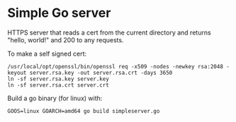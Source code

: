 # Simple Go server

HTTPS server that reads a cert from the current directory and returns "hello, world!" and 200 to any requests.

To make a self signed cert:

```
/usr/local/opt/openssl/bin/openssl req -x509 -nodes -newkey rsa:2048 -keyout server.rsa.key -out server.rsa.crt -days 3650
ln -sf server.rsa.key server.key
ln -sf server.rsa.crt server.crt
```

Build a go binary (for linux) with:

```
GOOS=linux GOARCH=amd64 go build simpleserver.go
```
